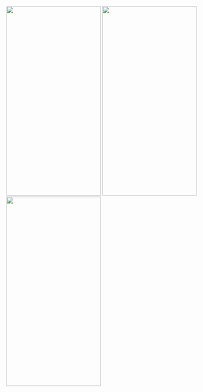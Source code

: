 <img src = "https://user-images.githubusercontent.com/113905603/211356623-663c1fb3-8d12-4e15-b466-65575a9eb216.png" height = 500 width = 250>
<img src = "https://user-images.githubusercontent.com/113905603/211356625-64b61a1f-c8a6-4ff2-ad4d-9f99233d71ad.png" height = 500 width = 250>
<img src = "https://user-images.githubusercontent.com/113905603/211356611-cdd193dd-6f64-4616-8a5e-2525ed002e3f.png" height = 500 width = 250>

